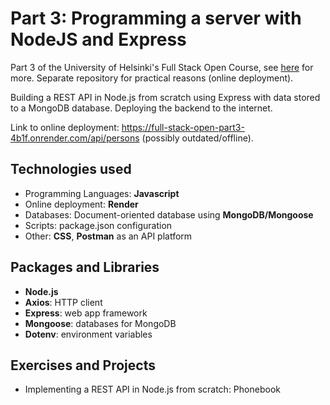 # Part 3: Programming a server with NodeJS and Express

Part 3 of the University of Helsinki's Full Stack Open Course, see [here](https://fullstackopen.com/en/part3) for more. Separate repository for practical reasons (online deployment).

Building a REST API in Node.js from scratch using Express with data stored to a MongoDB database. Deploying the backend to the internet. 

Link to online deployment: https://full-stack-open-part3-4b1f.onrender.com/api/persons (possibly outdated/offline).

## Technologies used

- Programming Languages: **Javascript**
- Online deployment: **Render**
- Databases: Document-oriented database using **MongoDB/Mongoose**
- Scripts: package.json configuration 
- Other: **CSS**, **Postman** as an API platform

## Packages and Libraries

- **Node.js**
- **Axios**: HTTP client
- **Express**: web app framework
- **Mongoose**: databases for MongoDB
- **Dotenv**: environment variables

## Exercises and Projects

- Implementing a REST API in Node.js from scratch: Phonebook